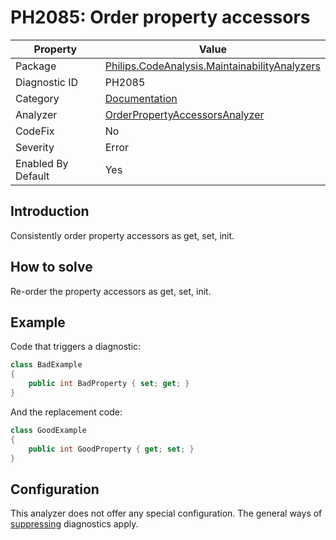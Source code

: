 # PH2085: Order property accessors

| Property | Value  |
|--|--|
| Package | [Philips.CodeAnalysis.MaintainabilityAnalyzers](https://www.nuget.org/packages/Philips.CodeAnalysis.MaintainabilityAnalyzers) |
| Diagnostic ID | PH2085 |
| Category  | [Documentation](../Documentation.md) |
| Analyzer | [OrderPropertyAccessorsAnalyzer](https://github.com/philips-software/roslyn-analyzers/blob/master/Philips.CodeAnalysis.MaintainabilityAnalyzers/Documentation/OrderPropertyAccessorsAnalyzer.cs)
| CodeFix  | No |
| Severity | Error |
| Enabled By Default | Yes |

## Introduction

Consistently order property accessors as get, set, init.

## How to solve

Re-order the property accessors as get, set, init.

## Example

Code that triggers a diagnostic:
``` cs
class BadExample
{
    public int BadProperty { set; get; }
}

```

And the replacement code:
``` cs
class GoodExample
{
    public int GoodProperty { get; set; }
}

```

## Configuration

This analyzer does not offer any special configuration. The general ways of [suppressing](https://learn.microsoft.com/en-us/dotnet/fundamentals/code-analysis/suppress-warnings) diagnostics apply.
